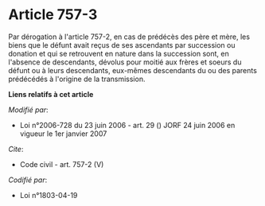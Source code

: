 # Article 757-3

Par dérogation à l'article 757-2, en cas de prédécès des père et mère, les biens que le défunt avait reçus de ses ascendants
par succession ou donation et qui se retrouvent en nature dans la succession sont, en l'absence de descendants, dévolus pour
moitié aux frères et soeurs du défunt ou à leurs descendants, eux-mêmes descendants du ou des parents prédécédés à l'origine
de la transmission.

**Liens relatifs à cet article**

_Modifié par_:

  - Loi n°2006-728 du 23 juin 2006 - art. 29 () JORF 24 juin 2006 en vigueur le 1er janvier 2007

_Cite_:

  - Code civil - art. 757-2 (V)

_Codifié par_:

  - Loi n°1803-04-19
